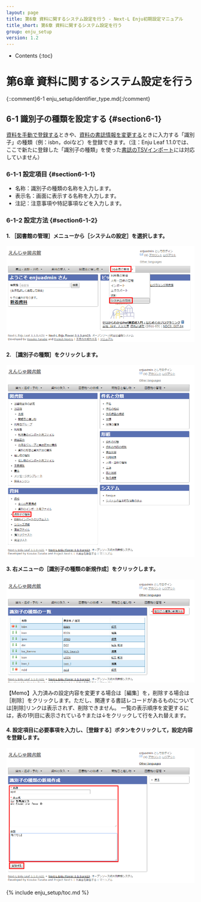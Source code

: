 ```yaml
---
layout: page
title: 第6章 資料に関するシステム設定を行う - Next-L Enju初期設定マニュアル
title_short: 第6章 資料に関するシステム設定を行う
group: enju_setup
version: 1.2
---
```


* Contents
{:toc}

第6章 資料に関するシステム設定を行う
================

{::comment}6-1 enju_setup/identifier_type.md{:/comment}

6-1 識別子の種類を設定する {#section6-1}
----------------------------------------

[資料を手動で登録する](enju_operation_4.html#section4-2-7)ときや、[資料の書誌情報を変更する](enju_operation_4.html#section4-2-8)ときに入力する「識別子」の種類（例：isbn，doiなど）を登録できます。（注：Enju Leaf 1.1.0では、ここで新たに登録した「識別子の種類」を使った[書誌のTSVインポート](enju_operation_4.html#section4-2-10)には対応していません）

### 6-1-1 設定項目 {#section6-1-1}

* 名称：識別子の種類の名称を入力します。
* 表示名：画面に表示する名称を入力します。
* 注記：注意事項や特記事項などを入力します。

### 6-1-2 設定方法 {#section6-1-2}

#### 1. ［図書館の管理］メニューから［システムの設定］を選択します。  

![システムの設定](../assets/images/image_system_setup.png)

#### 2. ［識別子の種類］をクリックします。  

![識別子の種類の設定](../assets/images/image_initial_079.png)

#### 3. 右メニューの［識別子の種類の新規作成］をクリックします。  

![識別子の種類の新規作成](../assets/images/image_initial_081.png)  

<div class="alert alert-info memo">
【Memo】入力済みの設定内容を変更する場合は［編集］を，削除する場合は［削除］をクリックします。ただし、関連する書誌レコードがあるものについては[削除]リンクは表示されず、削除できません。  
一覧の表示順序を変更するには，表の1列目に表示されている↑または↓をクリックして行を入れ替えます。
</div>

#### 4. 設定項目に必要事項を入力し、［登録する］ボタンをクリックして，設定内容を登録します。  

![識別子の種類の作成](../assets/images/image_initial_083.png)  

{% include enju_setup/toc.md %}
